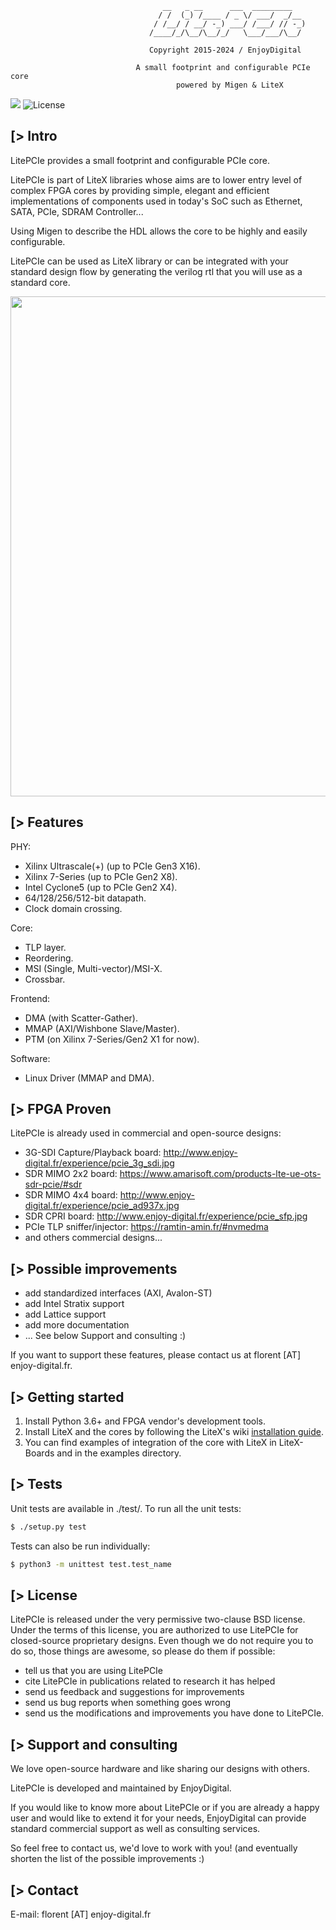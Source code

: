 ```
                                  __   _ __      ___  _________
                                 / /  (_) /____ / _ \/ ___/  _/__
                                / /__/ / __/ -_) ___/ /___/ // -_)
                               /____/_/\__/\__/_/   \___/___/\__/

                               Copyright 2015-2024 / EnjoyDigital

                            A small footprint and configurable PCIe core
                                     powered by Migen & LiteX
```

[![](https://github.com/enjoy-digital/litepcie/workflows/ci/badge.svg)](https://github.com/enjoy-digital/litepcie/actions) ![License](https://img.shields.io/badge/License-BSD%202--Clause-orange.svg)


[> Intro
--------
LitePCIe provides a small footprint and configurable PCIe core.

LitePCIe is part of LiteX libraries whose aims are to lower entry level of
complex FPGA cores by providing simple, elegant and efficient implementations
of components used in today's SoC such as Ethernet, SATA, PCIe, SDRAM Controller...

Using Migen to describe the HDL allows the core to be highly and easily configurable.

LitePCIe can be used as LiteX library or can be integrated with your standard
design flow by generating the verilog rtl that you will use as a standard core.

<p align="center"><img src="https://github.com/enjoy-digital/litepcie/raw/master/doc/architecture.png" width="800"></p>

[> Features
-----------
PHY:
  - Xilinx Ultrascale(+) (up to PCIe Gen3 X16).
  - Xilinx 7-Series (up to PCIe Gen2 X8).
  - Intel Cyclone5  (up to PCIe Gen2 X4).
  - 64/128/256/512-bit datapath.
  - Clock domain crossing.

Core:
  - TLP layer.
  - Reordering.
  - MSI (Single, Multi-vector)/MSI-X.
  - Crossbar.

Frontend:
  - DMA (with Scatter-Gather).
  - MMAP (AXI/Wishbone Slave/Master).
  - PTM (on Xilinx 7-Series/Gen2 X1 for now).

Software:
  - Linux Driver (MMAP and DMA).

[> FPGA Proven
---------------
LitePCIe is already used in commercial and open-source designs:
- 3G-SDI Capture/Playback board: http://www.enjoy-digital.fr/experience/pcie_3g_sdi.jpg
- SDR MIMO 2x2 board: https://www.amarisoft.com/products-lte-ue-ots-sdr-pcie/#sdr
- SDR MIMO 4x4 board: http://www.enjoy-digital.fr/experience/pcie_ad937x.jpg
- SDR CPRI board: http://www.enjoy-digital.fr/experience/pcie_sfp.jpg
- PCIe TLP sniffer/injector: https://ramtin-amin.fr/#nvmedma
- and others commercial designs...

[> Possible improvements
------------------------
- add standardized interfaces (AXI, Avalon-ST)
- add Intel Stratix support
- add Lattice support
- add more documentation
- ... See below Support and consulting :)

If you want to support these features, please contact us at florent [AT]
enjoy-digital.fr.

[> Getting started
------------------
1. Install Python 3.6+ and FPGA vendor's development tools.
2. Install LiteX and the cores by following the LiteX's wiki [installation guide](https://github.com/enjoy-digital/litex/wiki/Installation).
3. You can find examples of integration of the core with LiteX in LiteX-Boards and in the examples directory.

[> Tests
--------
Unit tests are available in ./test/.
To run all the unit tests:
```sh
$ ./setup.py test
```

Tests can also be run individually:
```sh
$ python3 -m unittest test.test_name
```

[> License
----------
LitePCIe is released under the very permissive two-clause BSD license. Under
the terms of this license, you are authorized to use LitePCIe for closed-source
proprietary designs.
Even though we do not require you to do so, those things are awesome, so please
do them if possible:
 - tell us that you are using LitePCIe
 - cite LitePCIe in publications related to research it has helped
 - send us feedback and suggestions for improvements
 - send us bug reports when something goes wrong
 - send us the modifications and improvements you have done to LitePCIe.

[> Support and consulting
-------------------------
We love open-source hardware and like sharing our designs with others.

LitePCIe is developed and maintained by EnjoyDigital.

If you would like to know more about LitePCIe or if you are already a happy
user and would like to extend it for your needs, EnjoyDigital can provide standard
commercial support as well as consulting services.

So feel free to contact us, we'd love to work with you! (and eventually shorten
the list of the possible improvements :)

[> Contact
----------
E-mail: florent [AT] enjoy-digital.fr
